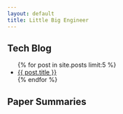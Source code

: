 ```yaml
---
layout: default
title: Little Big Engineer
---
```



## Tech Blog

<ul>
  {% for post in site.posts limit:5 %}
    <li>
      <a href="{{ post.url }}">{{ post.title }}</a>
    </li>
  {% endfor %}
</ul>


## Paper Summaries
